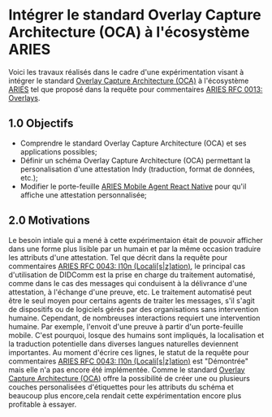 # Intégrer le standard Overlay Capture Architecture (OCA) à l'écosystème ARIES
Voici les travaux réalisés dans le cadre d'une expérimentation visant à intégrer le standard [Overlay Capture Architecture (OCA)](https://oca.colossi.network/) à l'écosystème [ARIES](https://www.hyperledger.org/use/aries) tel que proposé dans la requête pour commentaires [ARIES RFC 0013: Overlays](https://github.com/hyperledger/aries-rfcs/blob/main/concepts/0013-overlays/README.md).

## 1.0 Objectifs
- Comprendre le standard Overlay Capture Architecture (OCA) et ses applications possibles;
- Définir un schéma Overlay Capture Architecture (OCA) permettant la personalisation d'une attestation Indy (traduction, format de données, etc.);
- Modifier le porte-feuille [ARIES Mobile Agent React Native](https://github.com/hyperledger/aries-mobile-agent-react-native) pour qu'il affiche une attestation personnalisée;

## 2.0 Motivations
Le besoin intiale qui a mené à cette expérimentaion était de pouvoir afficher dans une forme plus lisible par un humain et par la même occasion traduire les attributs d'une attestation. Tel que décrit dans la requête pour commentaires [ARIES RFC 0043: I10n (Locali[s|z]ation)](https://github.com/hyperledger/aries-rfcs/blob/main/features/0043-l10n/README.md), le principal cas d'utilisation de DIDComm est la prise en charge du traitement automatisé, comme dans le cas des messages qui conduisent à la délivrance d'une attestation, à l'échange d'une preuve, etc. Le traitement automatisé peut être le seul moyen pour certains agents de traiter les messages, s'il s'agit de dispositifs ou de logiciels gérés par des organisations sans intervention humaine. Cependant, de nombreuses interactions requiert une intervention humaine. Par exemple, l'envoit d'une preuve à partir d'un porte-feuille mobile. C'est pourquoi, losque des humains sont impliqués, la localisation et la traduction potentielle dans diverses langues naturelles deviennent importantes. Au moment d'écrire ces lignes, le statut de la requête pour commentaires [ARIES RFC 0043: I10n (Locali[s|z]ation)](https://github.com/hyperledger/aries-rfcs/blob/main/features/0043-l10n/README.md) est "Démontrée" mais elle n'a pas encore été implémentée. Comme le standard [Overlay Capture Architecture (OCA)](https://oca.colossi.network/) offre la possibilité de créer une ou plusieurs couches personalisées d'étiquettes pour les attributs du schéma et beaucoup plus encore,cela rendait cette expérimentation encore plus profitable à essayer.
